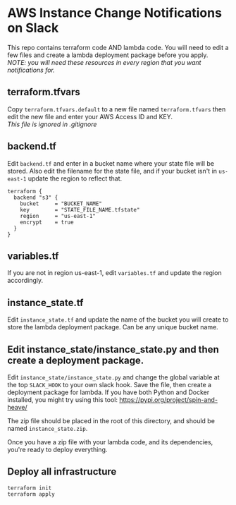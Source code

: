 # AWS Instance Change Notifications on Slack   
   
This repo contains terraform code AND lambda code. You will need to edit a few files and create a lambda deployment package before you apply.   
_NOTE: you will need these resources in every region that you want notifications for._

## terraform.tfvars   
   
Copy `terraform.tfvars.default` to a new file named `terraform.tfvars` then edit the new file and enter your AWS Access ID and KEY.   
_This file is ignored in .gitignore_   
   
## backend.tf   
   
Edit `backend.tf` and enter in a bucket name where your state file will be stored. Also edit the filename for the state file, and if your bucket isn't in `us-east-1` update the region to reflect that.   
```
terraform {
  backend "s3" {
    bucket     = "BUCKET_NAME"
    key        = "STATE_FILE_NAME.tfstate"
    region     = "us-east-1"
    encrypt    = true
  }
}
```   
   
## variables.tf   
   
If you are not in region us-east-1, edit `variables.tf` and update the region accordingly.  
   
## instance\_state.tf   
   
Edit `instance_state.tf` and update the name of the bucket you will create to store the lambda deployment package. Can be any unique bucket name.   
   
## Edit instance\_state/instance\_state.py and then create a deployment package.   
   
Edit `instance_state/instance_state.py` and change the global variable at the top `SLACK_HOOK` to your own slack hook. Save the file, then create a deployment package for lambda. If you have both Python and Docker installed, you might try using this tool: https://pypi.org/project/spin-and-heave/   
   
The zip file should be placed in the root of this directory, and should be named `instance_state.zip`.  

Once you have a zip file with your lambda code, and its dependencies, you're ready to deploy everything.   
   
## Deploy all infrastructure   
   
`terraform init`   
`terraform apply`   
   

